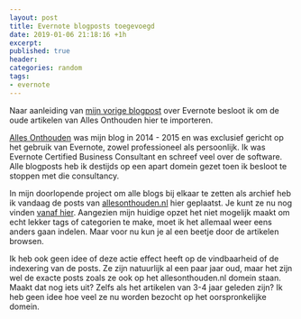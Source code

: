 ```yaml
---
layout: post
title: Evernote blogposts toegevoegd
date: 2019-01-06 21:18:16 +1h
excerpt:
published: true
header:
categories: random
tags: 
- evernote
---
```

Naar aanleiding van [mijn vorige blogpost](/evernote-komt-terug/) over Evernote besloot ik om de oude artikelen van Alles Onthouden hier te importeren. 

[Alles Onthouden](http://allesonthouden.nl/) was mijn blog in 2014 - 2015 en was exclusief gericht op het gebruik van Evernote, zowel professioneel als persoonlijk. Ik was Evernote Certified Business Consultant en schreef veel over de software. Alle blogposts heb ik destijds op een apart domein gezet toen ik besloot te stoppen met die consultancy. 

In mijn doorlopende project om alle blogs bij elkaar te zetten als archief heb ik vandaag de posts van [allesonthouden.nl](http://allesonthouden.nl/) hier geplaatst. Je kunt ze nu nog vinden [vanaf hier](/verbind-evernote-aan-omnifocus/). Aangezien mijn huidige opzet het niet mogelijk maakt om echt lekker tags of categorien te make, moet ik het allemaal weer eens anders gaan indelen. Maar voor nu kun je al een beetje door de artikelen browsen.

Ik heb ook geen idee of deze actie effect heeft op de vindbaarheid of de indexering van de posts. Ze zijn natuurlijk al een paar jaar oud, maar het zijn wel de exacte posts zoals ze ook op het allesonthouden.nl domein staan. Maakt dat nog iets uit? Zelfs als het artikelen van 3-4 jaar geleden zijn? Ik heb geen idee hoe veel ze nu worden bezocht op het oorspronkelijke domein. 


